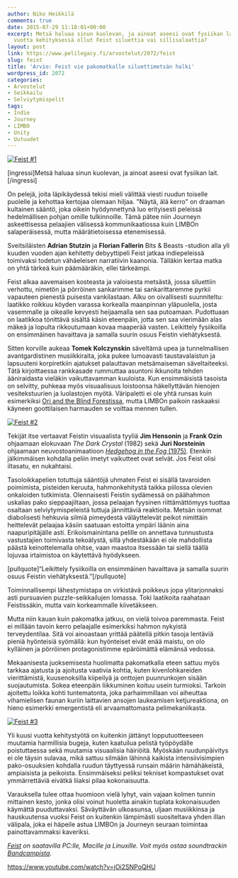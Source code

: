 ```yaml
---
author: Niko Heikkilä
comments: true
date: 2015-07-29 11:18:01+00:00
excerpt: Metsä haluaa sinun kuolevan, ja ainoat aseesi ovat fysiikan lait. Onko kuusi
  vuotta kehityksessä ollut Feist siluettia vai sillisalaattia?
layout: post
link: https://www.pelilegacy.fi/arvostelut/2072/feist
slug: feist
title: 'Arvio: Feist vie pakomatkalle siluettimetsän halki'
wordpress_id: 2072
categories:
- Arvostelut
- Seikkailu
- Selviytymispelit
tags:
- Indie
- Journey
- LIMBO
- Unity
- Uutuudet
---
```


[![Feist #1](http://www.pelilegacy.fi/wp-content/uploads/2015/07/feist1.jpg)](http://www.pelilegacy.fi/wp-content/uploads/2015/07/feist1.jpg)

[ingressi]Metsä haluaa sinun kuolevan, ja ainoat aseesi ovat fysiikan lait.[/ingressi]

On pelejä, joita läpikäydessä tekisi mieli välittää viesti ruudun toiselle puolelle ja kehottaa kertojaa olemaan hiljaa. "Näytä, älä kerro" on draaman kultainen sääntö, joka oikein hyödynnettynä luo erityisesti peleissä hedelmällisen pohjan omille tulkinnoille. Tämä pätee niin Journeyn askeettisessa pelaajien välisessä kommunikaatiossa kuin LIMBOn salaperäisessä, mutta määrätietoisessa etenemisessä.

Sveitsiläisten **Adrian Stutzin** ja **Florian Fallerin** Bits & Beasts -studion alla yli kuuden vuoden ajan kehitetty debyyttipeli Feist jatkaa indiepeleissä toimivaksi todetun vähäeleisen narratiivin kaanonia. Tälläkin kertaa matka on yhtä tärkeä kuin päämääräkin, ellei tärkeämpi.

Feist alkaa aavemaisen kosteasta ja valoisesta metsästä, jossa siluettiin verhottu, nimetön ja pörröinen sankarimme tai sankarittaremme pyrkii vapauteen pienestä puisesta vankilastaan. Alku on oivallisesti suunniteltu: laatikko roikkuu köyden varassa korkealla maanpinnan yläpuolella, josta vasemmalle ja oikealle kevyesti heijaamalla sen saa putoamaan. Pudottuaan on laatikkoa tönittävä sisältä käsin eteenpäin, jotta sen saa vierimään alas mäkeä ja lopulta rikkoutumaan kovaa maaperää vasten. Leikittely fysiikoilla on ensimmäinen havaittava ja samalla suurin osuus Feistin viehätyksestä.

Sitten korville aukeaa **Tomek Kolczynskin** säveltämä upea ja tunnelmallisen avantgardistinen musiikkiraita, joka pukee lumoavasti taustavalaistun ja lapsuuteni korpiretkiin ajatukset palauttavan metsämaiseman säveltaiteeksi. Tätä kirjoittaessa rankkasade rummuttaa asuntoni ikkunoita tehden ääniraidasta vieläkin vaikuttavamman kuuloista. Kun ensimmäisistä tasoista on selvitty, puhkeaa myös visuaalisuus loistoonsa häkellyttävän hienojen vesitekstuurien ja luolastojen myötä. Väripaletti ei ole yhtä runsas kuin esimerkiksi [Ori and the Blind Forestissa](http://www.pelilegacy.fi/arvostelut/1835/ori-and-the-blind-forest), mutta LIMBOn paikoin raskaaksi käyneen goottilaisen harmauden se voittaa mennen tullen.

[![Feist #2](http://www.pelilegacy.fi/wp-content/uploads/2015/07/feist2.jpg)](http://www.pelilegacy.fi/wp-content/uploads/2015/07/feist2.jpg)

Tekijät itse vertaavat Feistin visuaalista tyyliä **Jim Hensonin** ja **Frank Ozin** ohjaamaan elokuvaan _The Dark Crystal_ (1982) sekä **Juri Norsteinin** ohjaamaan neuvostoanimaatioon [_Hedgehog in the Fog_ (1975)](https://www.youtube.com/watch?v=oW0jvJC2rvM). Etenkin jälkimmäisen kohdalla peliin imetyt vaikutteet ovat selvät. Jos Feist olisi iltasatu, en nukahtaisi.

Tasoloikkapelien totuttuja sääntöjä uhmaten Feist ei sisällä tavaroiden poimimista, pisteiden keruuta, hahmonkehitystä taikka piilossa olevien onkaloiden tutkimista. Olennaisesti Feistin sydämessä on päähahmon uskalias pako sieppaajiltaan, jossa pelaajan fyysinen riittämättömyys tuottaa osaltaan selviytymispeleistä tuttuja jännittäviä reaktioita. Metsän isommat diabolisesti hehkuvia silmiä pimeydestä väläyttelevät peikot nimittäin heittelevät pelaajaa käsiin saatuaan estoitta ympäri läänin aina naapuripitäjälle asti. Erikoismainintana pelille on annettava tunnustusta vastustajien toimivasta tekoälystä, sillä yhdestäkään ei ole mahdollista päästä keinottelemalla ohitse, vaan maastoa itsessään tai siellä täällä lojuvaa irtaimistoa on käytettävä hyödykseen.

[pullquote]“Leikittely fysiikoilla on ensimmäinen havaittava ja samalla suurin osuus Feistin viehätyksestä.”[/pullquote]

Toiminnallisempi lähestymistapa on virkistävä poikkeus jopa ylitarjonnaksi asti pursuavien puzzle-seikkailujen lomassa. Toki laatikoita raahataan Feistissäkin, mutta vain korkeammalle kiivetäkseen.

Mutta niin kauan kuin pakomatka jatkuu, on vielä toivoa paremmasta. Feist ei millään tavoin kerro pelaajalle esimerkiksi hahmon nykyistä terveydentilaa. Sitä voi ainoastaan yrittää päätellä pitkin tasoja lentäviä pieniä hyönteisiä syömällä: kun hyönteiset eivät enää maistu, on olo kylläinen ja pörröinen protagonistimme epäröimättä elämänsä vedossa.

Mekaanisesta juoksemisesta huolimatta pakomatkalla eteen sattuu myös tarkkaa ajatusta ja ajoitusta vaativia kohtia, kuten kivenlohkareiden vierittämistä, kuusenoksilla kiipeilyä ja onttojen puunrunkojen sisään suojautumista. Sokea eteenpäin liikkuminen koituu usein turmioksi. Tarkoin ajoitettu loikka kohti tuntematonta, joka parhaimmillaan voi aiheuttaa vihamielisen faunan kuriin laittavien ansojen laukeamisen ketjureaktiona, on hieno esimerkki emergentistä eli arvaamattomasta pelimekaniikasta.

[![Feist #3](http://www.pelilegacy.fi/wp-content/uploads/2015/07/feist3.jpg)](http://www.pelilegacy.fi/wp-content/uploads/2015/07/feist3.jpg)

Yli kuusi vuotta kehitystyötä on kuitenkin jättänyt lopputuotteeseen muutamia harmillisia bugeja, kuten kaatuilua pelistä työpöydälle poistuttaessa sekä muutamia visuaalisia häiriöitä. Myöskään ruudunpäivitys ei ole täysin sulavaa, mikä sattuu silmään lähinnä kaikista intensiivisimpien pako-osuuksien kohdalla ruudun täyttyessä runsain määrin hämähäkeistä, ampiaisista ja peikoista. Ensimmäiseksi peliksi tekniset kompastukset ovat ymmärrettäviä eivätkä liiaksi pilaa kokonaisuutta.

Varauksella tulee ottaa huomioon vielä lyhyt, vain vajaan kolmen tunnin mittainen kesto, jonka olisi voinut huoletta ainakin tuplata kokonaisuuden käymättä puuduttavaksi. Säväyttävän ulkoasunsa, uljaan musiikkinsa ja hauskuutensa vuoksi Feist on kuitenkin lämpimästi suositeltava yhden illan välipala, joka ei häpeile astua LIMBOn ja Journeyn seuraan toimintaa painottavammaksi kaveriksi.

_[Feist](http://playfeist.net/) on saatavilla PC:lle, Macille ja Linuxille. Voit myös ostaa soundtrackin [Bandcampista](http://tomekkolczynski.bandcamp.com/album/feist-game-original-soundtrack)._

https://www.youtube.com/watch?v=jOi2SNPoQHU

